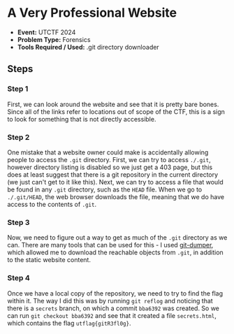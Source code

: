 # A Very Professional Website

* **Event:** UTCTF 2024
* **Problem Type:** Forensics
* **Tools Required / Used:** .git directory downloader

## Steps​

### Step 1

First, we can look around the website and see that it is pretty bare bones. Since all of the links refer to locations out of scope of the CTF, this is a sign to look for something that is not directly accessible.

### Step 2

One mistake that a website owner could make is accidentally allowing people to access the `.git` directory. First, we can try to access `./.git`, however directory listing is disabled so we just get a 403 page, but this does at least suggest that there is a git repository in the current directory (we just can't get to it like this). Next, we can try to access a file that would be found in any `.git` directory, such as the `HEAD` file. When we go to `./.git/HEAD`, the web browser downloads the file, meaning that we do have access to the contents of `.git`.

### Step 3

Now, we need to figure out a way to get as much of the `.git` directory as we can. There are many tools that can be used for this - I used [git-dumper](https://github.com/arthaud/git-dumper), which allowed me to download the reachable objects from `.git`, in addition to the static website content.

### Step 4

Once we have a local copy of the repository, we need to try to find the flag within it. The way I did this was by running `git reflog` and noticing that there is a `secrets` branch, on which a commit `bba6392` was created. So we can run `git checkout bba6392` and see that it created a file `secrets.html`, which contains the flag `utflag{gitR3fl0g}`.
